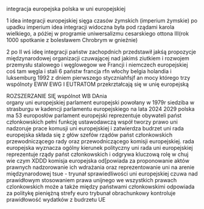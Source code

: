 integracja europejska polska w uni europejskiej 

1 idea integracji europejskiej sięga czasów żymskich (imperium żymskie) po upadku imperium idea integracji widoczna była pod rządami karola wielkiego, a póżiej w programie uniwersalizmu cesarskiego ottona III(rok 1000 spotkanie z bolesławem Chrobrym w gnieźnie) 

2 po II wś ideę integracji państw zachopdnich przedstawił jakśą propozycje międzynarodowej organizacji czuwającej nad jakimś ziutkiem i rozwojem przemysłu stalowego i węglowegow we Francji i niemczech europejskiej coś tam węgla i stali 6 państw francja rfn włochy belgia holandia i luksemburg
1992 z dniem pierwszego styczniahfsjf an mocy którego trzy wspólnoty EWW EWG I EUTRATOM przekrztałcają się w unię europejską 

ROZSZERZANIE SIĘ wspólnot WB DAnia  
organy uni europejskiej
parlament europejski powołany w 1979r siedziba w strasburgu
w kadencji parlamentu europejskiego na lata 2024 2029 polska ma 53 europosłów 
parlament europejski reprezentuje obywateli państ członkowskich pełni funkcję ustawodawczą współ tworzy prawo uni nadzoruje prace komusji uni europejskiej i zatwierdza budrzet uni
rada europejska składa się z głów szefów rządów państ członkowskich przewodniczącego rady oraz przewodniczącego komisji europejskiej. 
rada europejska wyznacza ogólny kierunek polityczny uni 
rada uni europejskiej reprezentuje rządy państ członkowskich i odgrywa kluczową rolę w chuj wie czym XDDD
komisja europejska od[powiada za proponowanie aktów prawnych nadzorowanie ich wdrażania oraz reprezentowanie uni na arenie międzynarodowej 
tsue - tryunał sprawiedliwości uni europejskiej czuwa nad prawidłowym stosowaniem prawa unijnego we wszystkich prawach czlonkowskich może a także między państwami członkowskimi 
odpowiada za politykę pieniężną strefy euro 
trybunał obrachunkowy kontroluje prawidłowość wydatków z budrzetu UE
